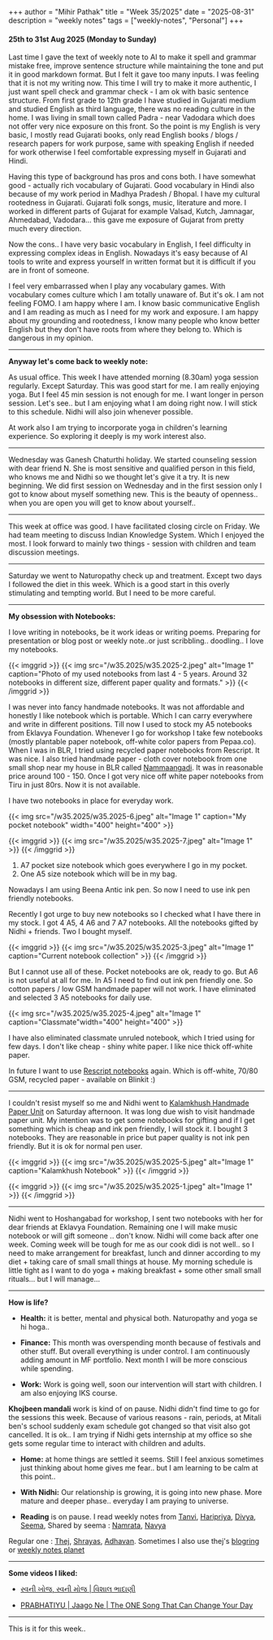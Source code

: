 +++
author = "Mihir Pathak"
title = "Week 35/2025"
date = "2025-08-31"
description = "weekly notes"
tags = ["weekly-notes", "Personal"]
+++

#### 25th to 31st Aug 2025 (Monday to Sunday)

Last time I gave the text of weekly note to AI to make it spell and grammar mistake free, improve sentence structure while maintaining the tone and put it in good markdown format. But I felt it gave too many inputs. I was feeling that it is not my writing now. This time I will try to make it more authentic, I just want spell check and grammar check - I am ok with basic sentence structure. From first grade to 12th grade I have studied in Gujarati medium and studied English as third language, there was no reading culture in the home. I was living in small town called Padra - near Vadodara which does not offer very nice exposure on this front. So the point is my English is very basic, I mostly read Gujarati books, only read English books / blogs / research papers for work purpose, same with speaking English if needed for work otherwise I feel comfortable expressing myself in Gujarati and Hindi. 

Having this type of background has pros and cons both. I have somewhat good - actually rich vocabulary of Gujarati. Good vocabulary in Hindi also because of my work period in Madhya Pradesh / Bhopal. I have my cultural rootedness in Gujarati. Gujarati folk songs, music, literature and more. I worked in different parts of Gujarat for example Valsad, Kutch, Jamnagar, Ahmedabad, Vadodara... this gave me exposure of Gujarat from pretty much every direction. 

Now the cons.. I have very basic vocabulary in English, I feel difficulty in expressing complex ideas in English. Nowadays it's easy because of AI tools to write and express yourself in written format but it is difficult if you are in front of someone.

I feel very embarrassed when I play any vocabulary games. With vocabulary comes culture which I am totally unaware of. But it's ok. I am not feeling FOMO. I am happy where I am. I know basic communicative English and I am reading as much as I need for my work and exposure. I am happy about my grounding and rootedness, I know many people who know better English but they don't have roots from where they belong to. Which is dangerous in my opinion.

---

**Anyway let's come back to weekly note:**

As usual office. This week I have attended morning (8.30am) yoga session regularly. Except Saturday. 
This was good start for me. I am really enjoying yoga. But I feel 45 min session is not enough for me. I want longer in person session. Let's see.. but I am enjoying what I am doing right now. I will stick to this schedule. Nidhi will also join whenever possible. 

At work also I am trying to incorporate yoga in children's learning experience. So exploring it deeply is my work interest also. 

---

Wednesday was Ganesh Chaturthi holiday. We started counseling session with dear friend N. She is most sensitive and qualified person in this field, who knows me and Nidhi so we thought let's give it a try. It is new beginning. We did first session on Wednesday and in the first session only I got to know about myself something new. This is the beauty of openness.. when you are open you will get to know about yourself..

---

This week at office was good. I have facilitated closing circle on Friday. We had team meeting to discuss Indian Knowledge System. Which I enjoyed the most. I look forward to mainly two things - session with children and team discussion meetings.

---

Saturday we went to Naturopathy check up and treatment. Except two days I followed the diet in this week. Which is a good start in this overly stimulating and tempting world. But I need to be more careful.

---

**My obsession with Notebooks:**

I love writing in notebooks, be it work ideas or writing poems. Preparing for presentation or blog post or weekly note..or just scribbling.. doodling.. I love my notebooks. 

{{< imggrid >}}
{{< img src="/w35.2025/w35.2025-2.jpeg" alt="Image 1" caption="Photo of my used notebooks from last 4 - 5 years. Around 32 notebooks in different size, different paper quality and formats." >}}
{{< /imggrid >}}

I was never into fancy handmade notebooks. It was not affordable and honestly I like notebook which is portable. Which I can carry everywhere and write in different positions. Till now I used to stock my A5 notebooks from Eklavya Foundation. Whenever I go for workshop I take few notebooks (mostly plantable paper notebook, off-white color papers from Pepaa.co). When I was in BLR, I tried using recycled paper notebooks from Rescript. It was nice. I also tried handmade paper - cloth cover notebook from one small shop near my house in BLR called [Nammaangadi](https://www.concernedforworkingchildren.org/enabling-adults/artisans-and-craftspersons/). It was in reasonable price around 100 - 150. Once I got very nice off white paper notebooks from Tiru in just 80rs. Now it is not available. 

I have two notebooks in place for everyday work. 


{{< img src="/w35.2025/w35.2025-6.jpeg" alt="Image 1" caption="My pocket notebook" width="400" height="400" >}}


{{< imggrid >}}
{{< img src="/w35.2025/w35.2025-7.jpeg" alt="Image 1" >}}
{{< /imggrid >}}

1. A7 pocket size notebook which goes everywhere I go in my pocket. 
2. One A5 size notebook which will be in my bag.

Nowadays I am using Beena Antic ink pen. So now I need to use ink pen friendly notebooks. 

Recently I got urge to buy new notebooks so I checked what I have there in my stock. I got 4 A5, 4 A6 and 7 A7 notebooks. All the notebooks gifted by Nidhi + friends. Two I bought myself. 

{{< imggrid >}}
{{< img src="/w35.2025/w35.2025-3.jpeg" alt="Image 1" caption="Current notebook collection" >}}
{{< /imggrid >}}

But I cannot use all of these. Pocket notebooks are ok, ready to go. But A6 is not useful at all for me. In A5 I need to find out ink pen friendly one. So cotton papers / low GSM handmade paper will not work. I have eliminated and selected 3 A5 notebooks for daily use. 


{{< img src="/w35.2025/w35.2025-4.jpeg" alt="Image 1" caption="Classmate"width="400" height="400" >}}


I have also eliminated classmate unruled notebook, which I tried using for few days. I don't like cheap - shiny white paper. I like nice thick off-white paper. 

In future I want to use [Rescript notebooks](https://www.rescript.in/?srsltid=AfmBOorVrgj4kqG322RJVqCgAAf8NkFOxEeke3y5q847bTjBV0IT5RiD) again. Which is off-white, 70/80 GSM, recycled paper - available on Blinkit :) 

---

I couldn't resist myself so me and Nidhi went to [Kalamkhush Handmade Paper Unit](https://curlytales.com/when-in-ahmedabad-visit-kalamkhush-handmade-paper-centre-and-see-how-handmade-paper-is-made/) on Saturday afternoon. It was long due wish to visit handmade paper unit. My intention was to get some notebooks for gifting and if I get something which is cheap and ink pen friendly, I will stock it. I bought 3 notebooks. They are reasonable in price but paper quality is not ink pen friendly. But it is ok for normal pen user. 

{{< imggrid >}}
{{< img src="/w35.2025/w35.2025-5.jpeg" alt="Image 1" caption="Kalamkhush Notebook" >}}
{{< /imggrid >}}

{{< imggrid >}}
{{< img src="/w35.2025/w35.2025-1.jpeg" alt="Image 1" >}}
{{< /imggrid >}}

---

Nidhi went to Hoshangabad for workshop, I sent two notebooks with her for dear friends at Eklavya Foundation. Remaining one I will make music notebook or will gift someone .. don't know. Nidhi will come back after one week. Coming week will be tough for me as our cook didi is not well.. so I need to make arrangement for breakfast, lunch and dinner according to my diet + taking care of small small things at house. My morning schedule is little tight as I want to do yoga + making breakfast + some other small small rituals... but I will manage... 

---

**How is life?**

- **Health:** it is better, mental and physical both. Naturopathy and yoga se hi hoga.. 

- **Finance:** This month was overspending month because of festivals and other stuff. But overall everything is under control. I am continuously adding amount in MF portfolio. Next month I will be more conscious while spending.

- **Work:** Work is going well, soon our intervention will start with children. I am also enjoying IKS course. 

**Khojbeen mandali** work is kind of on pause. Nidhi didn't find time to go for the sessions this week. Because of various reasons - rain, periods, at Mitali ben's school suddenly exam schedule got changed so that visit also got cancelled.
It is ok.. I am trying if Nidhi gets internship at my office so she gets some regular time to interact with children and adults. 

- **Home:** at home things are settled it seems. Still I feel anxious sometimes just thinking about home gives me fear.. but I am learning to be calm at this point.. 

- **With Nidhi:** Our relationship is growing, it is going into new phase. More mature and deeper phase.. everyday I am praying to universe.

- **Reading** is on pause. I read weekly notes from [Tanvi](https://tanvibhakta.mataroa.blog/), [Haripriya](https://blog.haripriya.org/), [Divya](https://divyashivaram.substack.com/), [Seema](https://seemateeta.blogspot.com/search/label/weekly%20notes), Shared by seema : [Namrata](https://namratajots.blogspot.com/2025/08/chit-chat-ft-foggy-brain.html?m=1), [Navya](https://navyasaysso.blogspot.com/2025/05/dear-diary-250525.html?m=1)

Regular one : [Thej](https://thejeshgn.com/), [Shrayas](https://shrayas.com/), [Adhavan](https://adhavansivaraj.xyz/). Sometimes I also use thej's [blogring](https://thejeshgn.com/projects/blogring/) or [weekly notes planet](https://thejeshgn.github.io/weekly-notes-planet/) 

---

**Some videos I liked:**

 - [સ્વની ખોજ, સ્વની મોજ | વિશાલ ભાદાણી](https://www.youtube.com/watch?v=VXfYjvqIVBI)
 
 - [PRABHATIYU | Jaago Ne | The ONE Song That Can Change Your Day](https://www.youtube.com/watch?v=EtZcFenrQB0)

---

This is it for this week..